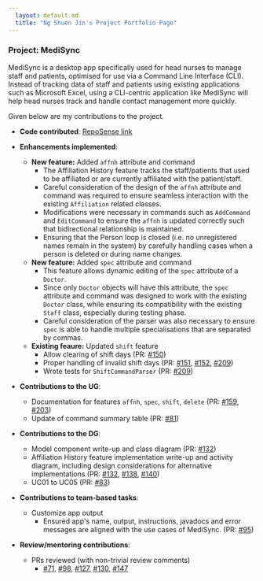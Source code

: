 ```yaml
---
  layout: default.md
  title: "Ng Shuen Jin's Project Portfolio Page"
---
```


### Project: MediSync

MediSync is a desktop app specifically used for head nurses to manage staff and patients, optimised for use via a Command Line Interface (CLI). Instead of tracking data of staff and patients using existing applications such as Microsoft Excel, using a CLI-centric application like MediSync will help head nurses track and handle contact management more quickly.

Given below are my contributions to the project.

* **Code contributed**: [RepoSense link](https://nus-cs2103-ay2324s1.github.io/tp-dashboard/?search=shuenj&breakdown=false&sort=groupTitle%20dsc&sortWithin=title&since=2023-09-22&timeframe=commit&mergegroup=&groupSelect=groupByRepos&tabOpen=true&tabType=authorship&tabAuthor=shuenj&tabRepo=AY2324S1-CS2103-T16-2%2Ftp%5Bmaster%5D&authorshipIsMergeGroup=false&authorshipFileTypes=docs~functional-code~test-code&authorshipIsBinaryFileTypeChecked=false&authorshipIsIgnoredFilesChecked=false)

* **Enhancements implemented**:
  * **New feature:** Added `affnh` attribute and command
    * The Affiliation History feature tracks the staff/patients that used to be affiliated or are currently affiliated with the patient/staff.
    * Careful consideration of the design of the `affnh` attribute and command was required to ensure seamless interaction with the existing `Affiliation` related classes.
    * Modifications were necessary in commands such as `AddCommand` and `EditCommand` to ensure the `affnh` is updated correctly such that bidirectional relationship is maintained.
    * Ensuring that the Person loop is closed (i.e. no unregistered names remain in the system) by carefully handling cases when a person is deleted or during name changes.
  * **New feature:** Added `spec` attribute and command
    * This feature allows dynamic editing of the `spec` attribute of a `Doctor`.
    * Since only `Doctor` objects will have this attribute, the `spec` attribute and command was designed to work with the existing `Doctor` class, while ensuring its compatibility with the existing `Staff` class, especially during testing phase.
    * Careful consideration of the parser was also necessary to ensure `spec` is able to handle multiple specialisations that are separated by commas.
  * **Existing feaure:** Updated `shift` feature 
    * Allow clearing of shift days (PR: [#150](https://github.com/AY2324S1-CS2103-T16-2/tp/pull/150))
    * Proper handling of invalid shift days (PR: [#151](https://github.com/AY2324S1-CS2103-T16-2/tp/pull/151), [#152](https://github.com/AY2324S1-CS2103-T16-2/tp/pull/152), [#209](https://github.com/AY2324S1-CS2103-T16-2/tp/pull/209))
    * Wrote tests for `ShiftCommandParser` (PR: [#209](https://github.com/AY2324S1-CS2103-T16-2/tp/pull/209))

* **Contributions to the UG**:
  * Documentation for features `affnh`, `spec`, `shift`, `delete` (PR: [#159](https://github.com/AY2324S1-CS2103-T16-2/tp/pull/159/files), [#203](https://github.com/AY2324S1-CS2103-T16-2/tp/pull/203))
  * Update of command summary table (PR: [#81](https://github.com/AY2324S1-CS2103-T16-2/tp/pull/81))

* **Contributions to the DG**:
  * Model component write-up and class diagram (PR: [#132](https://github.com/AY2324S1-CS2103-T16-2/tp/pull/132))
  * Affiliation History feature implementation write-up and activity diagram, including design considerations for alternative implementations (PR: [#132](https://github.com/AY2324S1-CS2103-T16-2/tp/pull/132), [#138](https://github.com/AY2324S1-CS2103-T16-2/tp/pull/138), [#140](https://github.com/AY2324S1-CS2103-T16-2/tp/pull/140))
  * UC01 to UC05 (PR: [#83](https://github.com/AY2324S1-CS2103-T16-2/tp/pull/83))

* **Contributions to team-based tasks**:
  * Customize app output
    * Ensured app's name, output, instructions, javadocs and error messages are aligned with the use cases of MediSync. (PR: [#95](https://github.com/AY2324S1-CS2103-T16-2/tp/pull/95))

* **Review/mentoring contributions**:
  * PRs reviewed (with non-trivial review comments)
    * [#71](https://github.com/AY2324S1-CS2103-T16-2/tp/pull/71), [#98](https://github.com/AY2324S1-CS2103-T16-2/tp/pull/98), [#127](https://github.com/AY2324S1-CS2103-T16-2/tp/pull/127), [#130](https://github.com/AY2324S1-CS2103-T16-2/tp/pull/130), [#147](https://github.com/AY2324S1-CS2103-T16-2/tp/pull/147)

